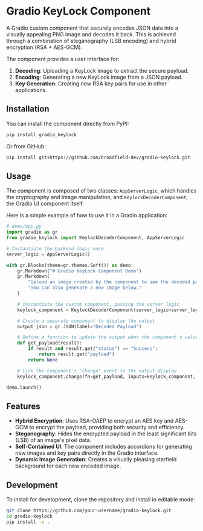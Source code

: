 # Gradio KeyLock Component

A Gradio custom component that securely encodes JSON data into a visually appealing PNG image and decodes it back. This is achieved through a combination of steganography (LSB encoding) and hybrid encryption (RSA + AES-GCM).

The component provides a user interface for:
1.  **Decoding**: Uploading a KeyLock image to extract the secure payload.
2.  **Encoding**: Generating a new KeyLock image from a JSON payload.
3.  **Key Generation**: Creating new RSA key pairs for use in other applications.

## Installation

You can install the component directly from PyPI:

```bash
pip install gradio_keylock
```

Or from GitHub:
```bash
pip install git+https://github.com/broadfield-dev/gradio-keylock.git
```

## Usage

The component is composed of two classes: `AppServerLogic`, which handles the cryptography and image manipulation, and `KeylockDecoderComponent`, the Gradio UI component itself.

Here is a simple example of how to use it in a Gradio application:

```python
# demo/app.py
import gradio as gr
from gradio_keylock import KeylockDecoderComponent, AppServerLogic

# Instantiate the backend logic once
server_logic = AppServerLogic()

with gr.Blocks(theme=gr.themes.Soft()) as demo:
    gr.Markdown("# Gradio KeyLock Component Demo")
    gr.Markdown(
        "Upload an image created by the component to see the decoded payload. "
        "You can also generate a new image below."
    )

    # Instantiate the custom component, passing the server logic
    keylock_component = KeylockDecoderComponent(server_logic=server_logic)

    # Create a separate component to display the output
    output_json = gr.JSON(label="Decoded Payload")

    # Define a function to update the output when the component's value changes
    def get_payload(result):
        if result and result.get("status") == "Success":
            return result.get("payload")
        return None

    # Link the component's "change" event to the output display
    keylock_component.change(fn=get_payload, inputs=keylock_component, outputs=output_json)

demo.launch()
```

## Features

-   **Hybrid Encryption**: Uses RSA-OAEP to encrypt an AES key and AES-GCM to encrypt the payload, providing both security and efficiency.
-   **Steganography**: Hides the encrypted payload in the least significant bits (LSB) of an image's pixel data.
-   **Self-Contained UI**: The component includes accordions for generating new images and key pairs directly in the Gradio interface.
-   **Dynamic Image Generation**: Creates a visually pleasing starfield background for each new encoded image.

## Development

To install for development, clone the repository and install in editable mode:
```bash
git clone https://github.com/your-username/gradio-keylock.git
cd gradio-keylock
pip install -e .
```
